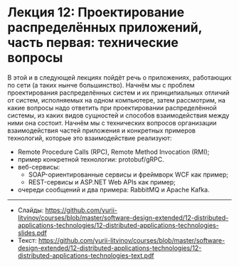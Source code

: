 # Лекция 12: Проектирование распределённых приложений, часть первая: технические вопросы

В этой и в следующей лекциях пойдёт речь о приложениях, работающих по сети (а таких нынче большинство). Начнём мы с проблем проектирования распределённых систем и их принципиальных отличий от систем, исполняемых на одном компьютере, затем рассмотрим, на какие вопросы надо ответить при проектировании распределённой системы, из каких видов сущностей и способов взаимодействия между ними она состоит. Начнём мы с технических вопросов организации взаимодействия частей приложения и конкретных примеров технологий, которые это взаимодействие реализуют:

- Remote Procedure Calls (RPC), Remote Method Invocation (RMI);
- пример конкретной технологии: protobuf/gRPC.
- веб-сервисы:
  - SOAP-ориентированные сервисы и фреймворк WCF как пример;
  - REST-сервисы и ASP.NET Web APIs как пример;
- очереди сообщений и два примера: RabbitMQ и Apache Kafka.

---

- Слайды: https://github.com/yurii-litvinov/courses/blob/master/software-design-extended/12-distributed-applications-technologies/12-distributed-applications-technologies-slides.pdf
- Текст: https://github.com/yurii-litvinov/courses/blob/master/software-design-extended/12-distributed-applications-technologies/12-distributed-applications-technologies-text.pdf